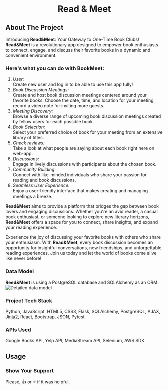 <h1 align="center">Read & Meet</h1>


## About The Project
Introducing **Read&Meet**: Your Gateway to One-Time Book Clubs! **Read&Meet** is a revolutionary app designed to empower book enthusiasts to connect, engage, and discuss their favorite books in a dynamic and convenient environment. 

### Here's what you can do with BookMeet:
1. _User:_<br>
Create new user and log in to be able to use this app fully!
2. _Book Discussion Meetings:_<br>
Create and host book discussion meetings centered around your favorite books.
Choose the date, time, and location for your meeting, record a video note for inviting more quests.
3. _Meeting Discovery:_<br>
Browse a diverse range of upcoming book discussion meetings created by fellow users for each possible book.
4. _Book Selection:_<br>
Select your preferred choice of book for your meeting from an extensive library of titles.
5. _Check reviews:_<br>
Take a look at what people are saying about each book right here on web-app.
6. _Discussions:_<br>
Engage in lively discussions with participants about the chosen book.
7. _Community Building:_<br>
Connect with like-minded individuals who share your passion for reading and book discussions.
8. _Seamless User Experience:_<br>
Enjoy a user-friendly interface that makes creating and managing meetings a breeze.

**Read&Meet** aims to provide a platform that bridges the gap between book lovers and engaging discussions. Whether you're an avid reader, a casual book enthusiast, or someone looking to explore new literary horizons, **Read&Meet** offers a space for you to connect, share insights, and expand your reading experience.

Experience the joy of discussing your favorite books with others who share your enthusiasm. With **Read&Meet**, every book discussion becomes an opportunity for insightful conversations, new friendships, and unforgettable reading experiences. Join us today and let the world of books come alive like never before!

### Data Model
**Reed&Meet** is using a PostgreSQL database and SQLAlchemy as an ORM.
![ Detailed data model](https://readmeet-video.s3.us-east-2.amazonaws.com/data_tables.jpg)

### Project Tech Stack
Python, JavaScript, HTML5, CSS3, Flask, SQLAlchemy,  PostgreSQL, AJAX, Jinja2, React, Bootstrap, JSON, Pytest

### APIs Used
Google Books API, Yelp API, MediaStream API, Selenium, AWS SDK

## Usage

### Show Your Support
Please, :+1: or :star: if it was helpful.
